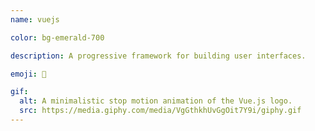 ```yaml
---
name: vuejs

color: bg-emerald-700

description: A progressive framework for building user interfaces. 

emoji: 👀

gif:
  alt: A minimalistic stop motion animation of the Vue.js logo.
  src: https://media.giphy.com/media/VgGthkhUvGgOit7Y9i/giphy.gif
---
```

